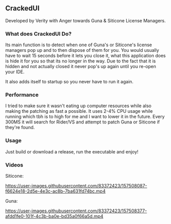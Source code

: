 ## CrackedUI
Developed by Verity with Anger towards Guna & Siticone License Managers.

### What does CrackedUI Do?

Its main function is to detect when one of Guna's or Siticone's license managers pop up and to then dispose of them for you.
You would usually have to wait 15 seconds before it lets you close it, what this application does is hide it for you so that its no longer in the way.
Due to the fact that it is hidden and not actually closed it never pop's up again until you re-open your IDE.

It also adds itself to startup so you never have to run it again.

### Performance

I tried to make sure it wasn't eating up computer resources while also making the patching as fast a possible.
It uses 2-4% CPU usage while running which tbh is to high for me and I want to lower it in the future.
Every 300MS it will search for Rider/VS and attempt to patch Guna or Siticone if they're found.

### Usage

Just build or download a release, run the executable and enjoy!

### Videos

Siticone:

https://user-images.githubusercontent.com/83372423/157508087-f6624e18-2d5e-4e3c-ac8b-7ba631fd74bc.mp4

Guna:

https://user-images.githubusercontent.com/83372423/157508377-afdd1fe0-101f-4c3b-ba0e-bd35a0f66a5d.mp4
